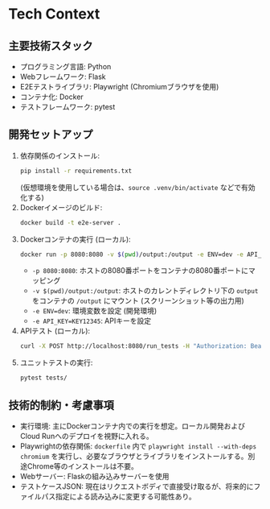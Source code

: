 # Tech Context

## 主要技術スタック
- プログラミング言語: Python
- Webフレームワーク: Flask
- E2Eテストライブラリ: Playwright (Chromiumブラウザを使用)
- コンテナ化: Docker
- テストフレームワーク: pytest

## 開発セットアップ
1.  依存関係のインストール:
    ```bash
    pip install -r requirements.txt
    ```
    (仮想環境を使用している場合は、`source .venv/bin/activate` などで有効化する)
2.  Dockerイメージのビルド:
    ```bash
    docker build -t e2e-server .
    ```
3.  Dockerコンテナの実行 (ローカル):
    ```bash
    docker run -p 8080:8080 -v $(pwd)/output:/output -e ENV=dev -e API_KEY=KEY12345 e2e-server
    ```
    -   `-p 8080:8080`: ホストの8080番ポートをコンテナの8080番ポートにマッピング
    -   `-v $(pwd)/output:/output`: ホストのカレントディレクトリ下の `output` をコンテナの `/output` にマウント (スクリーンショット等の出力用)
    -   `-e ENV=dev`: 環境変数を設定 (開発環境)
    -   `-e API_KEY=KEY12345`: APIキーを設定
4.  APIテスト (ローカル):
    ```bash
    curl -X POST http://localhost:8080/run_tests -H "Authorization: Bearer KEY12345" -H "Content-Type: application/json" -d @sample_test_case.json
    ```
5.  ユニットテストの実行:
    ```bash
    pytest tests/
    ```

## 技術的制約・考慮事項
- 実行環境: 主にDockerコンテナ内での実行を想定。ローカル開発およびCloud Runへのデプロイを視野に入れる。
- Playwrightの依存関係: `dockerfile` 内で `playwright install --with-deps chromium` を実行し、必要なブラウザとライブラリをインストールする。別途Chrome等のインストールは不要。
- Webサーバー: Flaskの組み込みサーバーを使用
- テストケースJSON: 現在はリクエストボディで直接受け取るが、将来的にファイルパス指定による読み込みに変更する可能性あり。
